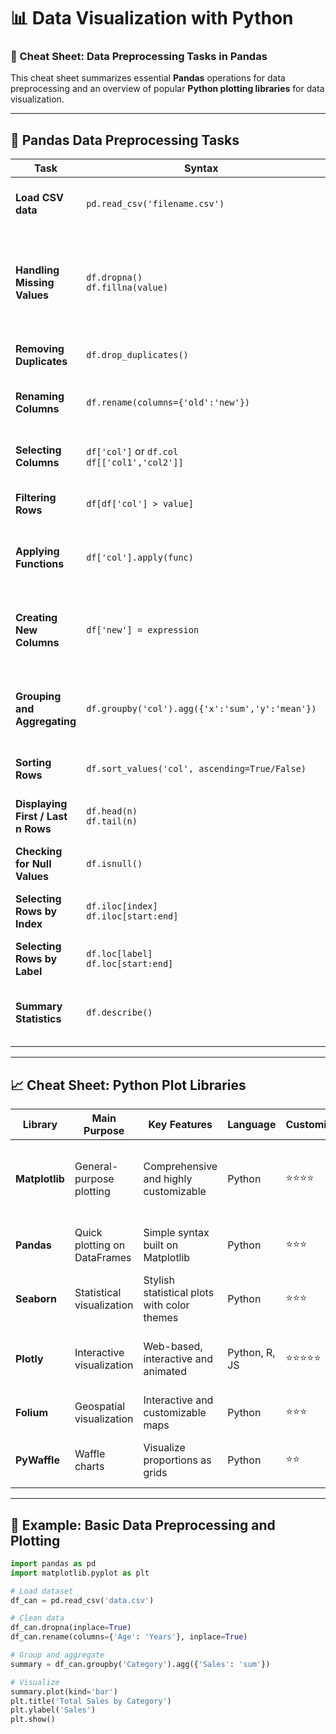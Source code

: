 # 📊 Data Visualization with Python  
### 🧾 Cheat Sheet: Data Preprocessing Tasks in Pandas  

This cheat sheet summarizes essential **Pandas** operations for data preprocessing and an overview of popular **Python plotting libraries** for data visualization.  

---

## 🧠 Pandas Data Preprocessing Tasks

| **Task** | **Syntax** | **Description** | **Example** |
|-----------|-------------|-----------------|--------------|
| **Load CSV data** | `pd.read_csv('filename.csv')` | Read data from a CSV file into a DataFrame | `df_can = pd.read_csv('data.csv')` |
| **Handling Missing Values** | `df.dropna()`<br>`df.fillna(value)` | Drop rows with missing values or fill them with a specified value | `df_can.dropna()`<br>`df_can.fillna(0)` |
| **Removing Duplicates** | `df.drop_duplicates()` | Remove duplicate rows | `df_can.drop_duplicates()` |
| **Renaming Columns** | `df.rename(columns={'old':'new'})` | Rename one or more columns | `df_can.rename(columns={'Age':'Years'})` |
| **Selecting Columns** | `df['col']` or `df.col`<br>`df[['col1','col2']]` | Select single or multiple columns | `df_can.Age`<br>`df_can[['Name','Age']]` |
| **Filtering Rows** | `df[df['col'] > value]` | Filter rows based on condition | `df_can[df_can['Age'] > 30]` |
| **Applying Functions** | `df['col'].apply(func)` | Apply a function to transform column values | `df_can['Age'].apply(lambda x: x + 1)` |
| **Creating New Columns** | `df['new'] = expression` | Create new column derived from existing ones | `df_can['Total'] = df_can['Quantity'] * df_can['Price']` |
| **Grouping and Aggregating** | `df.groupby('col').agg({'x':'sum','y':'mean'})` | Group rows by a column and apply aggregate functions | `df_can.groupby('Category').agg({'Total':'mean'})` |
| **Sorting Rows** | `df.sort_values('col', ascending=True/False)` | Sort rows based on a column | `df_can.sort_values('Date', ascending=True)` |
| **Displaying First / Last n Rows** | `df.head(n)`<br>`df.tail(n)` | Show top or bottom n rows of a DataFrame | `df_can.head(3)`<br>`df_can.tail(3)` |
| **Checking for Null Values** | `df.isnull()` | Identify null/missing values | `df_can.isnull()` |
| **Selecting Rows by Index** | `df.iloc[index]`<br>`df.iloc[start:end]` | Select rows by integer index or range | `df_can.iloc[3]`<br>`df_can.iloc[2:5]` |
| **Selecting Rows by Label** | `df.loc[label]`<br>`df.loc[start:end]` | Select rows by index label | `df_can.loc['Label']`<br>`df_can.loc['Age':'Quantity']` |
| **Summary Statistics** | `df.describe()` | Generate descriptive statistics for numeric columns | `df_can.describe()` |

---

## 📈 Cheat Sheet: Python Plot Libraries

| **Library** | **Main Purpose** | **Key Features** | **Language** | **Customization** | **Dashboard Capabilities** | **Common Plot Types** |
|--------------|------------------|------------------|---------------|------------------|----------------------------|------------------------|
| **Matplotlib** | General-purpose plotting | Comprehensive and highly customizable | Python | ⭐⭐⭐⭐ | Requires extra setup | Line, scatter, bar, histogram, pie, box, heatmap |
| **Pandas** | Quick plotting on DataFrames | Simple syntax built on Matplotlib | Python | ⭐⭐⭐ | Can integrate with web dashboards | Line, scatter, bar, pie, box |
| **Seaborn** | Statistical visualization | Stylish statistical plots with color themes | Python | ⭐⭐⭐ | Works with other libs for dashboards | Heatmap, violin, bar, scatter, count |
| **Plotly** | Interactive visualization | Web-based, interactive and animated | Python, R, JS | ⭐⭐⭐⭐⭐ | ✅ Built-in via Dash framework | Line, scatter, bar, pie, 3D, choropleth |
| **Folium** | Geospatial visualization | Interactive and customizable maps | Python | ⭐⭐⭐ | Can embed maps in dashboards | Choropleth, point maps, heatmaps |
| **PyWaffle** | Waffle charts | Visualize proportions as grids | Python | ⭐⭐ | Combines with other libs | Waffle, square pie, donut charts |

---

## 🧩 Example: Basic Data Preprocessing and Plotting

```python
import pandas as pd
import matplotlib.pyplot as plt

# Load dataset
df_can = pd.read_csv('data.csv')

# Clean data
df_can.dropna(inplace=True)
df_can.rename(columns={'Age': 'Years'}, inplace=True)

# Group and aggregate
summary = df_can.groupby('Category').agg({'Sales': 'sum'})

# Visualize
summary.plot(kind='bar')
plt.title('Total Sales by Category')
plt.ylabel('Sales')
plt.show()
